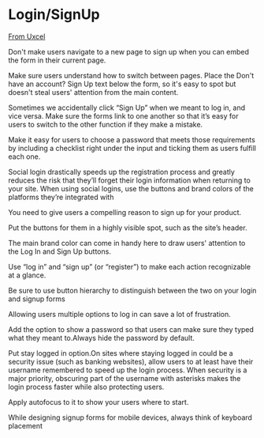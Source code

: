 # Login/SignUp

[From Uxcel](https://app.uxcel.com/lessons/loginsignup-best-practices-854?utm_source=share-lesson)

Don't make users navigate to a new page to sign up when you can embed the form in their current page.

Make sure users understand how to switch between pages. Place the Don't have an account? Sign Up text below the form, so it's easy to spot but doesn't steal users' attention from the main content.

Sometimes we accidentally click “Sign Up” when we meant to log in, and vice versa. Make sure the forms link to one another so that it’s easy for users to switch to the other function if they make a mistake.

Make it easy for users to choose a password that meets those requirements by including a checklist right under the input and ticking them as users fulfill each one.

Social login drastically speeds up the registration process and greatly reduces the risk that they’ll forget their login information when returning to your site. When using social logins, use the buttons and brand colors of the platforms they’re integrated with

You need to give users a compelling reason to sign up for your product.

Put the buttons for them in a highly visible spot, such as the site’s header.

The main brand color can come in handy here to draw users' attention to the Log In and Sign Up buttons.

Use “log in” and “sign up” (or “register”) to make each action recognizable at a glance.

Be sure to use button hierarchy to distinguish between the two on your login and signup forms

Allowing users multiple options to log in can save a lot of frustration.

Add the option to show a password so that users can make sure they typed what they meant to.Always hide the password by default.

Put stay logged in option.On sites where staying logged in could be a security issue (such as banking websites), allow users to at least have their username remembered to speed up the login process. When security is a major priority, obscuring part of the username with asterisks makes the login process faster while also protecting users.

Apply autofocus to it to show your users where to start.

While designing signup forms for mobile devices, always think of keyboard placement
